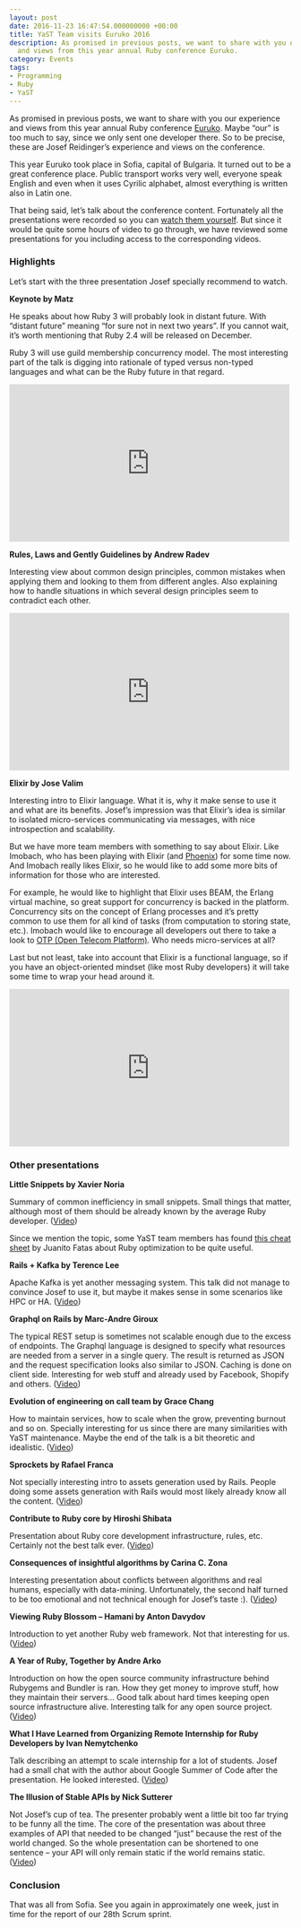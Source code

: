 ```yaml
---
layout: post
date: 2016-11-23 16:47:54.000000000 +00:00
title: YaST Team visits Euruko 2016
description: As promised in previous posts, we want to share with you our experience
  and views from this year annual Ruby conference Euruko.
category: Events
tags:
- Programming
- Ruby
- YaST
---
```


As promised in previous posts, we want to share with you our experience
and views from this year annual Ruby conference [Euruko][1]. Maybe “our”
is too much to say, since we only sent one developer there. So to be
precise, these are Josef Reidinger’s experience and views on the
conference.

This year Euruko took place in Sofia, capital of Bulgaria. It turned out
to be a great conference place. Public transport works very well,
everyone speak English and even when it uses Cyrilic alphabet, almost
everything is written also in Latin one.

That being said, let’s talk about the conference content. Fortunately
all the presentations were recorded so you can [watch them yourself][2].
But since it would be quite some hours of video to go through, we have
reviewed some presentations for you including access to the
corresponding videos.

### Highlights

Let’s start with the three presentation Josef specially recommend to
watch.

**Keynote by Matz**

He speaks about how Ruby 3 will probably look in distant future. With
“distant future” meaning “for sure not in next two years”. If you cannot
wait, it’s worth mentioning that Ruby 2.4 will be released on December.

Ruby 3 will use guild membership concurrency model. The most interesting
part of the talk is digging into rationale of typed versus non-typed
languages and what can be the Ruby future in that regard.

<iframe width="500" height="281"
src="https://www.youtube.com/embed/8aHmArEq4y0?feature=oembed"
frameborder="0" allowfullscreen=""></iframe>

**Rules, Laws and Gently Guidelines by Andrew Radev**

Interesting view about common design principles, common mistakes when
applying them and looking to them from different angles. Also explaining
how to handle situations in which several design principles seem to
contradict each other.

<iframe width="500" height="281"
src="https://www.youtube.com/embed/BDXQ4pcbEBA?feature=oembed"
frameborder="0" allowfullscreen=""></iframe>

**Elixir by Jose Valim**

Interesting intro to Elixir language. What it is, why it make sense to
use it and what are its benefits. Josef’s impression was that Elixir’s
idea is similar to isolated micro-services communicating via messages,
with nice introspection and scalability.

But we have more team members with something to say about Elixir. Like
Imobach, who has been playing with Elixir (and [Phoenix][3]) for some
time now. And Imobach really likes Elixir, so he would like to add some
more bits of information for those who are interested.

For example, he would like to highlight that Elixir uses BEAM, the
Erlang virtual machine, so great support for concurrency is backed in
the platform. Concurrency sits on the concept of Erlang processes and
it’s pretty common to use them for all kind of tasks (from computation
to storing state, etc.). Imobach would like to encourage all developers
out there to take a look to [OTP (Open Telecom Platform)][4]. Who needs
micro-services at all?

Last but not least, take into account that Elixir is a functional
language, so if you have an object-oriented mindset (like most Ruby
developers) it will take some time to wrap your head around it.

<iframe width="500" height="281"
src="https://www.youtube.com/embed/xhwnHovnq_0?feature=oembed"
frameborder="0" allowfullscreen=""></iframe>

### Other presentations

**Little Snippets by Xavier Noria**

Summary of common inefficiency in small snippets. Small things that
matter, although most of them should be already known by the average
Ruby developer. ([Video][5])

Since we mention the topic, some YaST team members has found [this cheat
sheet][6] by Juanito Fatas about Ruby optimization to be quite useful.

**Rails + Kafka by Terence Lee**

Apache Kafka is yet another messaging system. This talk did not manage
to convince Josef to use it, but maybe it makes sense in some scenarios
like HPC or HA. ([Video][7])

**Graphql on Rails by Marc-Andre Giroux**

The typical REST setup is sometimes not scalable enough due to the
excess of endpoints. The Graphql language is designed to specify what
resources are needed from a server in a single query. The result is
returned as JSON and the request specification looks also similar to
JSON. Caching is done on client side. Interesting for web stuff and
already used by Facebook, Shopify and others. ([Video][8])

**Evolution of engineering on call team by Grace Chang**

How to maintain services, how to scale when the grow, preventing burnout
and so on. Specially interesting for us since there are many
similarities with YaST maintenance. Maybe the end of the talk is a bit
theoretic and idealistic. ([Video][9])

**Sprockets by Rafael Franca**

Not specially interesting intro to assets generation used by Rails.
People doing some assets generation with Rails would most likely already
know all the content. ([Video][10])

**Contribute to Ruby core by Hiroshi Shibata**

Presentation about Ruby core development infrastructure, rules, etc.
Certainly not the best talk ever. ([Video][11])

**Consequences of insightful algorithms by Carina C. Zona**

Interesting presentation about conflicts between algorithms and real
humans, especially with data-mining. Unfortunately, the second half
turned to be too emotional and not technical enough for Josef’s taste
:). ([Video][12])

**Viewing Ruby Blossom – Hamani by Anton Davydov**

Introduction to yet another Ruby web framework. Not that interesting for
us. ([Video][13])

**A Year of Ruby, Together by Andre Arko**

Introduction on how the open source community infrastructure behind
Rubygems and Bundler is ran. How they get money to improve stuff, how
they maintain their servers… Good talk about hard times keeping open
source infrastructure alive. Interesting talk for any open source
project. ([Video][14])

**What I Have Learned from Organizing Remote Internship for Ruby
Developers by Ivan Nemytchenko**

Talk describing an attempt to scale internship for a lot of students.
Josef had a small chat with the author about Google Summer of Code after
the presentation. He looked interested. ([Video][15])

**The Illusion of Stable APIs by Nick Sutterer**

Not Josef’s cup of tea. The presenter probably went a little bit too far
trying to be funny all the time. The core of the presentation was about
three examples of API that needed to be changed “just” because the rest
of the world changed. So the whole presentation can be shortened to one
sentence – your API will only remain static if the world remains static.
([Video][16])

### Conclusion

That was all from Sofia. See you again in approximately one week, just
in time for the report of our 28th Scrum sprint.



[1]: http://euruko2016.org
[2]: https://www.youtube.com/channel/UChGs1td4ViQFqT0jlvkyUJg
[3]: http://www.phoenixframework.org/
[4]: https://en.wikipedia.org/wiki/Open_Telecom_Platform
[5]: https://www.youtube.com/watch?v=mC9TyVeER_8
[6]: https://github.com/JuanitoFatas/fast-ruby
[7]: https://www.youtube.com/watch?v=yl3JmF3n2bQ
[8]: https://www.youtube.com/watch?v=_V96jduEvjY
[9]: https://www.youtube.com/watch?v=u_7wrPXaSto
[10]: https://www.youtube.com/watch?v=rbM_1wRVfeI
[11]: https://www.youtube.com/watch?v=IRfsakcZJKw
[12]: https://www.youtube.com/watch?v=bp4yFKw_1QM
[13]: https://www.youtube.com/watch?v=3L6I4UoK8xM
[14]: https://www.youtube.com/watch?v=SJddsEfvcW8
[15]: https://www.youtube.com/watch?v=H-K0ZKOclBU
[16]: https://www.youtube.com/watch?v=mvHwTtsIH8g
